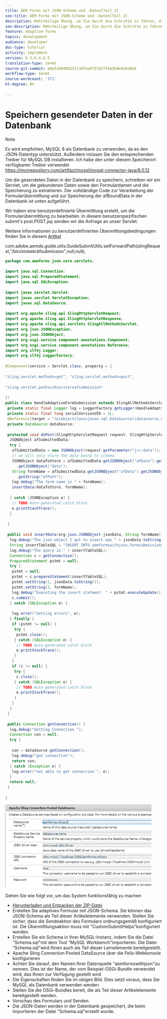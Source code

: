 ```yaml
---
title: AEM Forms mit JSON-Schema und -Daten[Teil 2]
seo-title: AEM Forms mit JSON-Schema und -Daten[Teil 2]
description: Mehrteilige Übung, um Sie durch die Schritte zu führen, die beim Erstellen eines adaptiven Formulars mit JSON-Schema und beim Abfragen der gesendeten Daten erforderlich sind.
seo-description: Mehrteilige Übung, um Sie durch die Schritte zu führen, die beim Erstellen eines adaptiven Formulars mit JSON-Schema und beim Abfragen der gesendeten Daten erforderlich sind.
feature: adaptive-forms
topics: development
audience: developer
doc-type: tutorial
activity: implement
version: 6.3,6.4,6.5
translation-type: tm+mt
source-git-commit: a0e5a99408237c367ea075762ffeb3b9e9a5d8eb
workflow-type: tm+mt
source-wordcount: '371'
ht-degree: 0%

---
```



# Speichern gesendeter Daten in der Datenbank


>[!NOTE]
>
>Es wird empfohlen, MySQL 8 als Datenbank zu verwenden, da es den JSON-Datentyp unterstützt. Außerdem müssen Sie den entsprechenden Treiber für MySQL DB installieren. Ich habe den unter diesem Speicherort verfügbaren Treiber verwendet https://mvnrepository.com/artifact/mysql/mysql-connector-java/8.0.12

Um die gesendeten Daten in der Datenbank zu speichern, schreiben wir ein Servlet, um die gebundenen Daten sowie den Formulardamen und die Speicherung zu extrahieren. Der vollständige Code zur Verarbeitung der Formularübermittlung und zur Speicherung der afBoundData in der Datenbank ist unten aufgeführt.

Wir haben eine benutzerdefinierte Übermittlung erstellt, um die Formularübermittlung zu bearbeiten. In diesem benutzerspezifischen submit&#39;s post.POST.jsp senden wir die Anfrage an unser Servlet.

Weitere Informationen zu benutzerdefinierten Übermittlungsbedingungen finden Sie in diesem [Artikel](https://helpx.adobe.com/experience-manager/kt/forms/using/custom-submit-aem-forms-article.html)

com.adobe.aemds.guide.utils.GuideSubmitUtils.setForwardPath(slingRequest,&quot;/bin/stobekräfsubmission&quot;,null,null);

```java
package com.aemforms.json.core.servlets;

import java.sql.Connection;
import java.sql.PreparedStatement;
import java.sql.SQLException;

import javax.servlet.Servlet;
import javax.servlet.ServletException;
import javax.sql.DataSource;

import org.apache.sling.api.SlingHttpServletRequest;
import org.apache.sling.api.SlingHttpServletResponse;
import org.apache.sling.api.servlets.SlingAllMethodsServlet;
import org.json.JSONException;
import org.json.JSONObject;
import org.osgi.service.component.annotations.Component;
import org.osgi.service.component.annotations.Reference;
import org.slf4j.Logger;
import org.slf4j.LoggerFactory;

@Component(service = Servlet.class, property = {

"sling.servlet.methods=get", "sling.servlet.methods=post",

"sling.servlet.paths=/bin/storeafsubmission"

})
public class HandleAdaptiveFormSubmission extends SlingAllMethodsServlet {
 private static final Logger log = LoggerFactory.getLogger(HandleAdaptiveFormSubmission.class);
 private static final long serialVersionUID = 1L;
 @Reference(target = "(&(objectclass=javax.sql.DataSource)(datasource.name=aemformswithjson))")
 private DataSource dataSource;

 protected void doPost(SlingHttpServletRequest request, SlingHttpServletResponse response) throws ServletException {
  JSONObject afSubmittedData;
  try {
   afSubmittedData = new JSONObject(request.getParameter("jcr:data"));
   // we will only store the data bound to schema
   JSONObject dataToStore = afSubmittedData.getJSONObject("afData").getJSONObject("afBoundData")
     .getJSONObject("data");
   String formName = afSubmittedData.getJSONObject("afData").getJSONObject("afSubmissionInfo")
     .getString("afPath");
   log.debug("The form name is " + formName);
   insertData(dataToStore, formName);

  } catch (JSONException e) {
   // TODO Auto-generated catch block
   e.printStackTrace();
  }

 }

 public void insertData(org.json.JSONObject jsonData, String formName) {
  log.debug("The json object I got to insert was " + jsonData.toString());
  String insertTableSQL = "INSERT INTO aemformswithjson.formsubmissions(formdata,formname) VALUES(?,?)";
  log.debug("The query is " + insertTableSQL);
  Connection c = getConnection();
  PreparedStatement pstmt = null;
  try {
   pstmt = null;
   pstmt = c.prepareStatement(insertTableSQL);
   pstmt.setString(1, jsonData.toString());
   pstmt.setString(2, formName);
   log.debug("Executing the insert statment  " + pstmt.executeUpdate());
   c.commit();
  } catch (SQLException e) {

   log.error("Getting errors", e);
  } finally {
   if (pstmt != null) {
    try {
     pstmt.close();
    } catch (SQLException e) {
     // TODO Auto-generated catch block
     e.printStackTrace();
    }
   }
   if (c != null) {
    try {
     c.close();
    } catch (SQLException e) {
     // TODO Auto-generated catch block
     e.printStackTrace();
    }
   }
  }
 }

 public Connection getConnection() {
  log.debug("Getting Connection ");
  Connection con = null;
  try {

   con = dataSource.getConnection();
   log.debug("got connection");
   return con;
  } catch (Exception e) {
   log.error("not able to get connection ", e);
  }
  return null;
 }

}
```

![connectionPool](assets/connectionpooled.gif)

Gehen Sie wie folgt vor, um das System funktionsfähig zu machen

* [Herunterladen und Entpacken der ZIP-Datei](assets/aemformswithjson.zip)
* Erstellen Sie adaptives Formular mit JSON-Schema. Sie können das JSON-Schema als Teil dieser Artikelelemente verwenden. Stellen Sie sicher, dass die Sendeaktion des Formulars ordnungsgemäß konfiguriert ist. Die Übermittlungsaktion muss mit &quot;CustomSubmitHelpx&quot;konfiguriert werden.
* Erstellen Sie ein Schema in Ihrer MySQL-Instanz, indem Sie die Datei &quot;Schema.sql&quot;mit dem Tool &quot;MySQL Workbench&quot;importieren. Die Datei &quot;Schema.sql&quot;wird Ihnen auch als Teil dieser Lernelemente bereitgestellt.
* Apache Sling Connection Pooled DataSource über die Felix-Webkonsole konfigurieren
* Achten Sie darauf, den Namen Ihrer Datenquelle &quot;aemformswithjson&quot;zu nennen. Dies ist der Name, der vom Beispiel-OSGi-Bundle verwendet wird, das Ihnen zur Verfügung gestellt wird
* Die Eigenschaften finden Sie im obigen Bild. Dies setzt voraus, dass Sie MySQL als Datenbank verwenden werden.
* Stellen Sie die OSGi-Bundles bereit, die als Teil dieser Artikelelemente bereitgestellt werden.
* Vorschau des Formulars und Senden.
* Die JSON-Daten werden in der Datenbank gespeichert, die beim Importieren der Datei &quot;Schema.sql&quot;erstellt wurde.
